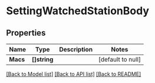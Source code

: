 # SettingWatchedStationBody

## Properties
Name | Type | Description | Notes
------------ | ------------- | ------------- | -------------
**Macs** | **[]string** |  | [default to null]

[[Back to Model list]](../README.md#documentation-for-models) [[Back to API list]](../README.md#documentation-for-api-endpoints) [[Back to README]](../README.md)

